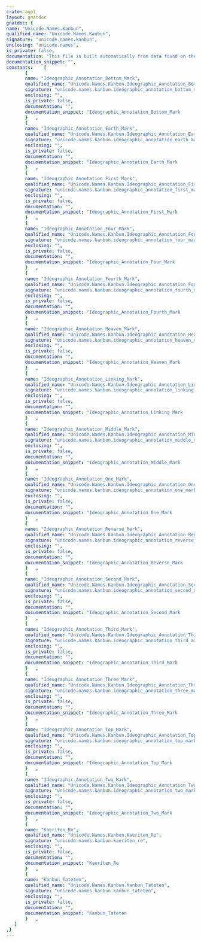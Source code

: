```yaml
---
crate: agpl
layout: gnatdoc
gnatdoc: {
name: "Unicode.Names.Kanbun",
qualified_name: "Unicode.Names.Kanbun",
signature: "unicode.names.kanbun",
enclosing: "unicode.names",
is_private: false,
documentation: "This file is built automatically from data found on the\nunicode web site (http://www.unicode.org)",
documentation_snippet: "",
constants:    [
       {
       name: "Ideographic_Annotation_Bottom_Mark",
       qualified_name: "Unicode.Names.Kanbun.Ideographic_Annotation_Bottom_Mark",
       signature: "unicode.names.kanbun.ideographic_annotation_bottom_mark",
       enclosing: "",
       is_private: false,
       documentation: "",
       documentation_snippet: "Ideographic_Annotation_Bottom_Mark      : constant Unicode_Char := 16#3198#;",
       }   ,
       {
       name: "Ideographic_Annotation_Earth_Mark",
       qualified_name: "Unicode.Names.Kanbun.Ideographic_Annotation_Earth_Mark",
       signature: "unicode.names.kanbun.ideographic_annotation_earth_mark",
       enclosing: "",
       is_private: false,
       documentation: "",
       documentation_snippet: "Ideographic_Annotation_Earth_Mark       : constant Unicode_Char := 16#319E#;",
       }   ,
       {
       name: "Ideographic_Annotation_First_Mark",
       qualified_name: "Unicode.Names.Kanbun.Ideographic_Annotation_First_Mark",
       signature: "unicode.names.kanbun.ideographic_annotation_first_mark",
       enclosing: "",
       is_private: false,
       documentation: "",
       documentation_snippet: "Ideographic_Annotation_First_Mark       : constant Unicode_Char := 16#3199#;",
       }   ,
       {
       name: "Ideographic_Annotation_Four_Mark",
       qualified_name: "Unicode.Names.Kanbun.Ideographic_Annotation_Four_Mark",
       signature: "unicode.names.kanbun.ideographic_annotation_four_mark",
       enclosing: "",
       is_private: false,
       documentation: "",
       documentation_snippet: "Ideographic_Annotation_Four_Mark        : constant Unicode_Char := 16#3195#;",
       }   ,
       {
       name: "Ideographic_Annotation_Fourth_Mark",
       qualified_name: "Unicode.Names.Kanbun.Ideographic_Annotation_Fourth_Mark",
       signature: "unicode.names.kanbun.ideographic_annotation_fourth_mark",
       enclosing: "",
       is_private: false,
       documentation: "",
       documentation_snippet: "Ideographic_Annotation_Fourth_Mark      : constant Unicode_Char := 16#319C#;",
       }   ,
       {
       name: "Ideographic_Annotation_Heaven_Mark",
       qualified_name: "Unicode.Names.Kanbun.Ideographic_Annotation_Heaven_Mark",
       signature: "unicode.names.kanbun.ideographic_annotation_heaven_mark",
       enclosing: "",
       is_private: false,
       documentation: "",
       documentation_snippet: "Ideographic_Annotation_Heaven_Mark      : constant Unicode_Char := 16#319D#;",
       }   ,
       {
       name: "Ideographic_Annotation_Linking_Mark",
       qualified_name: "Unicode.Names.Kanbun.Ideographic_Annotation_Linking_Mark",
       signature: "unicode.names.kanbun.ideographic_annotation_linking_mark",
       enclosing: "",
       is_private: false,
       documentation: "",
       documentation_snippet: "Ideographic_Annotation_Linking_Mark     : constant Unicode_Char := 16#3190#;",
       }   ,
       {
       name: "Ideographic_Annotation_Middle_Mark",
       qualified_name: "Unicode.Names.Kanbun.Ideographic_Annotation_Middle_Mark",
       signature: "unicode.names.kanbun.ideographic_annotation_middle_mark",
       enclosing: "",
       is_private: false,
       documentation: "",
       documentation_snippet: "Ideographic_Annotation_Middle_Mark      : constant Unicode_Char := 16#3197#;",
       }   ,
       {
       name: "Ideographic_Annotation_One_Mark",
       qualified_name: "Unicode.Names.Kanbun.Ideographic_Annotation_One_Mark",
       signature: "unicode.names.kanbun.ideographic_annotation_one_mark",
       enclosing: "",
       is_private: false,
       documentation: "",
       documentation_snippet: "Ideographic_Annotation_One_Mark         : constant Unicode_Char := 16#3192#;",
       }   ,
       {
       name: "Ideographic_Annotation_Reverse_Mark",
       qualified_name: "Unicode.Names.Kanbun.Ideographic_Annotation_Reverse_Mark",
       signature: "unicode.names.kanbun.ideographic_annotation_reverse_mark",
       enclosing: "",
       is_private: false,
       documentation: "",
       documentation_snippet: "Ideographic_Annotation_Reverse_Mark     : constant Unicode_Char := 16#3191#;",
       }   ,
       {
       name: "Ideographic_Annotation_Second_Mark",
       qualified_name: "Unicode.Names.Kanbun.Ideographic_Annotation_Second_Mark",
       signature: "unicode.names.kanbun.ideographic_annotation_second_mark",
       enclosing: "",
       is_private: false,
       documentation: "",
       documentation_snippet: "Ideographic_Annotation_Second_Mark      : constant Unicode_Char := 16#319A#;",
       }   ,
       {
       name: "Ideographic_Annotation_Third_Mark",
       qualified_name: "Unicode.Names.Kanbun.Ideographic_Annotation_Third_Mark",
       signature: "unicode.names.kanbun.ideographic_annotation_third_mark",
       enclosing: "",
       is_private: false,
       documentation: "",
       documentation_snippet: "Ideographic_Annotation_Third_Mark       : constant Unicode_Char := 16#319B#;",
       }   ,
       {
       name: "Ideographic_Annotation_Three_Mark",
       qualified_name: "Unicode.Names.Kanbun.Ideographic_Annotation_Three_Mark",
       signature: "unicode.names.kanbun.ideographic_annotation_three_mark",
       enclosing: "",
       is_private: false,
       documentation: "",
       documentation_snippet: "Ideographic_Annotation_Three_Mark       : constant Unicode_Char := 16#3194#;",
       }   ,
       {
       name: "Ideographic_Annotation_Top_Mark",
       qualified_name: "Unicode.Names.Kanbun.Ideographic_Annotation_Top_Mark",
       signature: "unicode.names.kanbun.ideographic_annotation_top_mark",
       enclosing: "",
       is_private: false,
       documentation: "",
       documentation_snippet: "Ideographic_Annotation_Top_Mark         : constant Unicode_Char := 16#3196#;",
       }   ,
       {
       name: "Ideographic_Annotation_Two_Mark",
       qualified_name: "Unicode.Names.Kanbun.Ideographic_Annotation_Two_Mark",
       signature: "unicode.names.kanbun.ideographic_annotation_two_mark",
       enclosing: "",
       is_private: false,
       documentation: "",
       documentation_snippet: "Ideographic_Annotation_Two_Mark         : constant Unicode_Char := 16#3193#;",
       }   ,
       {
       name: "Kaeriten_Re",
       qualified_name: "Unicode.Names.Kanbun.Kaeriten_Re",
       signature: "unicode.names.kanbun.kaeriten_re",
       enclosing: "",
       is_private: false,
       documentation: "",
       documentation_snippet: "Kaeriten_Re                             : constant Unicode_Char := 16#3191#;",
       }   ,
       {
       name: "Kanbun_Tateten",
       qualified_name: "Unicode.Names.Kanbun.Kanbun_Tateten",
       signature: "unicode.names.kanbun.kanbun_tateten",
       enclosing: "",
       is_private: false,
       documentation: "",
       documentation_snippet: "Kanbun_Tateten                          : constant Unicode_Char := 16#3190#;",
       }   ,
   ]
,}
---
```

